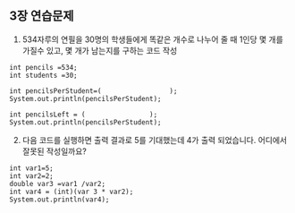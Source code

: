 ## 3장 연습문제

1. 534자루의 연필을 30명의 학생들에게 똑같은 개수로 나누어 줄 때 1인당 몇 개를 가질수 있고, 몇 개가 남는지를 구하는 코드 작성
  ```
  int pencils =534;
  int students =30;
  
  int pencilsPerStudent=(                 );
  System.out.println(pencilsPerStudent);
  
  int pencilsLeft = (                );
  System.out.println(pencilsPerStudent);
  ```

2. 다음 코드를 실행하면 출력 결과로 5를 기대했는데 4가 출력 되었습니다. 어디에서 잘못된 작성일까요?
  ```
  int var1=5;
  int var2=2;
  double var3 =var1 /var2;
  int var4 = (int)(var 3 * var2);
  System.out.println(var4);
  ```


